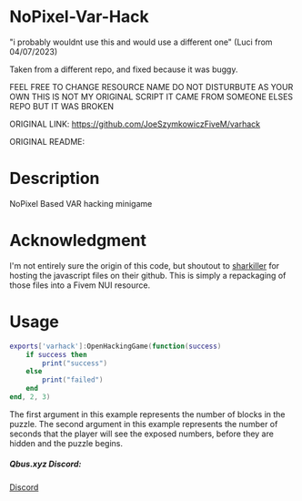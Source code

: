 # NoPixel-Var-Hack
"i probably wouldnt use this and would use a different one" (Luci from 04/07/2023)


Taken from a different repo, and fixed because it was buggy.

FEEL FREE TO CHANGE RESOURCE NAME DO NOT DISTURBUTE AS YOUR OWN THIS IS NOT MY ORIGINAL SCRIPT IT CAME FROM SOMEONE ELSES REPO BUT IT WAS BROKEN

ORIGINAL LINK:
https://github.com/JoeSzymkowiczFiveM/varhack


ORIGINAL README:
# Description
NoPixel Based VAR hacking minigame

# Acknowledgment
I'm not entirely sure the origin of this code, but shoutout to [sharkiller](https://github.com/sharkiller/nopixel_minigame) for hosting the javascript files on their github. This is simply a repackaging of those files into a Fivem NUI resource.

# Usage
```lua
exports['varhack']:OpenHackingGame(function(success)
    if success then
        print("success")
	else
        print("failed")
	end
end, 2, 3)
```

The first argument in this example represents the number of blocks in the puzzle. The second argument in this example represents the number of seconds that the player will see the exposed numbers, before they are hidden and the puzzle begins. 

##### Qbus.xyz Discord:
[Discord](https://discord.gg/Gec9kBKwcB)

